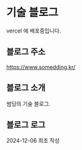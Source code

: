 # 기술 블로그

vercel 에 배포중입니다.

## 블로그 주소
https://www.somedding.kr/

## 블로그 소개
썸딩의 기술 블로그.

## 블로그 로그

2024-12-06 최초 작성
